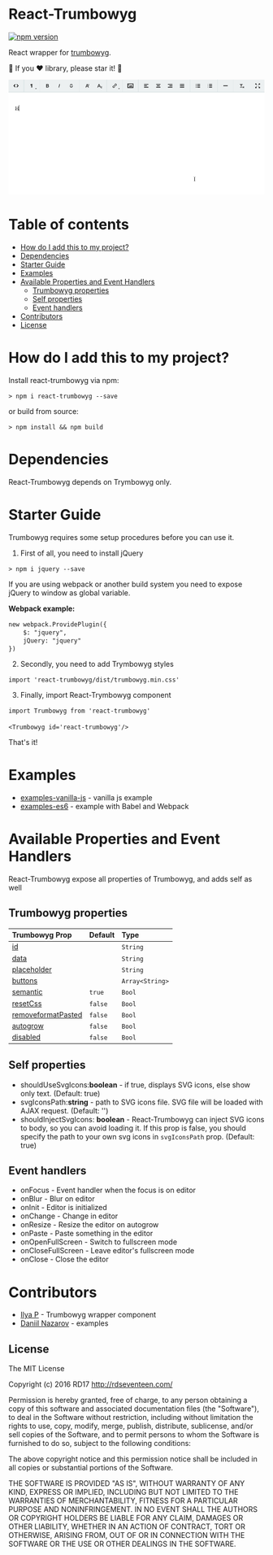 # React-Trumbowyg

[![npm version](https://badge.fury.io/js/react-trumbowyg.svg)](https://badge.fury.io/js/react-trumbowyg)

React wrapper for [trumbowyg](https://alex-d.github.io/Trumbowyg/ "trumbowyg").

:star2: If you :heart: library, please star it! :star2: 

![Demo](demo.gif)

# Table of contents

- [How do I add this to my project?](#how-do-i-add-this-to-my-project)
- [Dependencies](#dependencies)
- [Starter Guide](#starter-guide)
- [Examples](#examples)
- [Available Properties and Event Handlers](#available-properties-and-event-handlers)
  - [Trumbowyg properties](#trumbowyg-properties)
  - [Self properties](#self-properties)
  - [Event handlers](#event-handlers)
- [Contributors](#contributors)
- [License](#license)

# How do I add this to my project?

Install react-trumbowyg via npm:
```
> npm i react-trumbowyg --save
```

or build from source:

```
> npm install && npm build
```

# Dependencies

React-Trumbowyg depends on Trymbowyg only. 

# Starter Guide

Trumbowyg requires some setup procedures before you can use it. 

1. First of all, you need to install jQuery  

```
> npm i jquery --save
``` 

If you are using webpack or another build system you need to expose jQuery to window as global variable.

__Webpack example:__
  
```
new webpack.ProvidePlugin({
    $: "jquery",
    jQuery: "jquery"
}) 
```

2. Secondly, you need to add Trymbowyg styles
```
import 'react-trumbowyg/dist/trumbowyg.min.css'
```

3. Finally, import React-Trymbowyg component
```
import Trumbowyg from 'react-trumbowyg'

<Trumbowyg id='react-trumbowyg'/>
```

That's it!

# Examples

* [examples-vanilla-js](https://github.com/RD17/react-trumbowyg/tree/master/examples-vanilla-js) - vanilla js example
* [examples-es6](https://github.com/RD17/react-trumbowyg/tree/master/examples-es6) - example with Babel and Webpack

# Available Properties and Event Handlers

React-Trumbowyg expose all properties of Trumbowyg, and adds self as well

## Trumbowyg properties

|                                           Trumbowyg Prop                                                                |    Default    |        Type         |
|:------------------------------------------------------------------------------------------------------------------------|:--------------|:--------------------|
| [id](#id)                                                                                                               |               | ```String```        |
| [data](#data)                                                                                                           |               | ```String```        |
| [placeholder](#placeholder)                                                                                             |               | ```String```        |
| [buttons](https://alex-d.github.io/Trumbowyg/documentation.html#button-pane "buttons")                                  |               | ```Array<String>``` |
| [semantic](https://alex-d.github.io/Trumbowyg/documentation.html#semantic "semantic")                                   | ```true```    | ```Bool```          |
| [resetCss](https://alex-d.github.io/Trumbowyg/documentation.html#reset-css "resetCss")                                  | ```false```   | ```Bool```          |
| [removeformatPasted](https://alex-d.github.io/Trumbowyg/documentation.html#remove-format-pasted "removeformatPasted")   | ```false```   | ```Bool```          |
| [autogrow](https://alex-d.github.io/Trumbowyg/documentation.html#auto-adjust-height "autogrow")                         | ```false```   | ```Bool```          |
| [disabled](https://alex-d.github.io/Trumbowyg/documentation.html#enable-disable-edition "disabled")                     | ```false```   | ```Bool```          |

## Self properties

 * shouldUseSvgIcons:**boolean** - if true, displays SVG icons, else show only text. (Default: true)
 * svgIconsPath:**string** - path to SVG icons file. SVG file will be loaded with AJAX request. (Default: '') 
 * shouldInjectSvgIcons: **boolean** - React-Trumbowyg can inject SVG icons to body, so you can avoid loading it. If this prop is false, you should specify the path to your own svg icons in ```svgIconsPath``` prop. (Default: true)

## Event handlers
 * onFocus - Event handler when the focus is on editor
 * onBlur - Blur on editor 
 * onInit - Editor is initialized
 * onChange - Change in editor
 * onResize - Resize the editor on autogrow
 * onPaste - Paste something in the editor
 * onOpenFullScreen - Switch to fullscreen mode
 * onCloseFullScreen - Leave editor's fullscreen mode
 * onClose - Close the editor

# Contributors
* [Ilya P](http://sochix.ru) - Trumbowyg wrapper component
* [Daniil Nazarov](https://github.com/eezzyybreezzyy) - examples 

## License

The MIT License

Copyright (c) 2016 RD17 http://rdseventeen.com/

Permission is hereby granted, free of charge, to any person obtaining a copy of this software and associated documentation files (the "Software"), to deal in the Software without restriction, including without limitation the rights to use, copy, modify, merge, publish, distribute, sublicense, and/or sell copies of the Software, and to permit persons to whom the Software is furnished to do so, subject to the following conditions:

The above copyright notice and this permission notice shall be included in all copies or substantial portions of the Software.

THE SOFTWARE IS PROVIDED "AS IS", WITHOUT WARRANTY OF ANY KIND, EXPRESS OR IMPLIED, INCLUDING BUT NOT LIMITED TO THE WARRANTIES OF MERCHANTABILITY, FITNESS FOR A PARTICULAR PURPOSE AND NONINFRINGEMENT. IN NO EVENT SHALL THE AUTHORS OR COPYRIGHT HOLDERS BE LIABLE FOR ANY CLAIM, DAMAGES OR OTHER LIABILITY, WHETHER IN AN ACTION OF CONTRACT, TORT OR OTHERWISE, ARISING FROM, OUT OF OR IN CONNECTION WITH THE SOFTWARE OR THE USE OR OTHER DEALINGS IN THE SOFTWARE.

